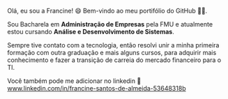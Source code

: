 Olá, eu sou a Francine! 😄 Bem-vindo ao meu portifólio do GitHub 👩‍💻.

Sou Bacharela em **Administração de Empresas** pela FMU e atualmente estou cursando **Análise e Desenvolvimento de Sistemas**.

Sempre tive contato com a tecnologia, então resolvi unir a minha primeira formação com outra graduação e mais alguns cursos, para adquirir mais conhecimento e fazer a transição de carreia do mercado financeiro para o TI.

Você também pode me adicionar no linkedin 🔗 www.linkedin.com/in/francine-santos-de-almeida-53648318b
